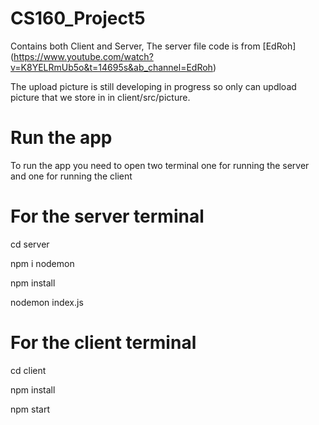 # CS160_Project5
Contains both Client and Server, The server file code is from [EdRoh] (https://www.youtube.com/watch?v=K8YELRmUb5o&t=14695s&ab_channel=EdRoh)

The upload picture is still developing in progress so only can updload picture that we store in in client/src/picture.  
# Run the app
To run the app you need to open two terminal one for running the server and one for running the client
# For the server terminal
cd server

npm i nodemon

npm install

nodemon index.js

# For the client terminal 
cd client

npm install

npm start
